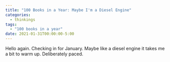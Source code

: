 ```yaml
---
title: "100 Books in a Year: Maybe I'm a Diesel Engine"
categories:
  - thinkings
tags:
  - "100 books in a year"
date: 2021-01-31T00:00:00-5:00
---
```

Hello again. Checking in for January. Maybe like a diesel engine it takes me a bit to warm up. Deliberately paced.
<!--more-->